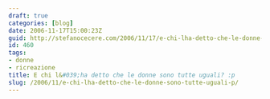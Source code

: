 ```yaml
---
draft: true
categories: [blog]
date: 2006-11-17T15:00:23Z
guid: http://stefanocecere.com/2006/11/17/e-chi-lha-detto-che-le-donne-sono-tutte-uguali-p/
id: 460
tags:
- donne
- ricreazione
title: E chi l&#039;ha detto che le donne sono tutte uguali? :p
slug: /2006/11/e-chi-lha-detto-che-le-donne-sono-tutte-uguali-p/
---
```


<div>
</div>